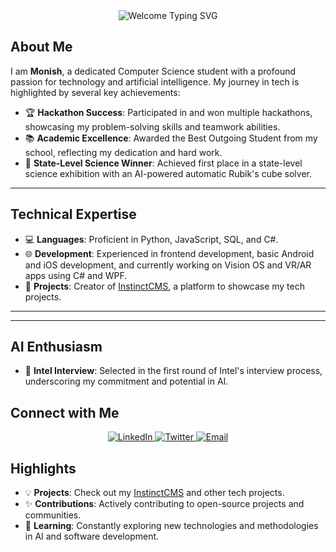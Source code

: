 <div align="center">
  <img src="https://readme-typing-svg.demolab.com/?lines=Hi+there..!+I'm+Monish!&font=Fira%20Code&center=true&width=500&height=50&duration=4000&pause=1000" alt="Welcome Typing SVG">
</div>

## About Me

I am **Monish**, a dedicated Computer Science student with a profound passion for technology and artificial intelligence. My journey in tech is highlighted by several key achievements:

- 🏆 **Hackathon Success**: Participated in and won multiple hackathons, showcasing my problem-solving skills and teamwork abilities.
- 📚 **Academic Excellence**: Awarded the Best Outgoing Student from my school, reflecting my dedication and hard work.
- 🥇 **State-Level Science Winner**: Achieved first place in a state-level science exhibition with an AI-powered automatic Rubik's cube solver.

---

## Technical Expertise

- 💻 **Languages**: Proficient in Python, JavaScript, SQL, and C#.
- 🌐 **Development**: Experienced in frontend development, basic Android and iOS development, and currently working on Vision OS and VR/AR apps using C# and WPF.
- 🚀 **Projects**: Creator of [InstinctCMS](http://instinctcms.com), a platform to showcase my tech projects.

---

---

## AI Enthusiasm

- 🤖 **Intel Interview**: Selected in the first round of Intel's interview process, underscoring my commitment and potential in AI.


## Connect with Me

<div align="center">
  <a href="https://www.linkedin.com/in/monish-instinct/" target="_blank">
    <img src="https://img.shields.io/badge/LinkedIn-0077B5?style=for-the-badge&logo=linkedin&logoColor=white" alt="LinkedIn">
  </a>
  <a href="https://twitter.com/monish_instinct" target="_blank">
    <img src="https://img.shields.io/badge/Twitter-1DA1F2?style=for-the-badge&logo=twitter&logoColor=white" alt="Twitter">
  </a>
  <a href="mailto:pjmonish2005@gmail.com" target="_blank">
    <img src="https://img.shields.io/badge/Email-D14836?style=for-the-badge&logo=gmail&logoColor=white" alt="Email">
  </a>
</div>

## Highlights

- 💡 **Projects**: Check out my [InstinctCMS](http://instinctcms.com) and other tech projects.
- ✨ **Contributions**: Actively contributing to open-source projects and communities.
- 🧠 **Learning**: Constantly exploring new technologies and methodologies in AI and software development.

